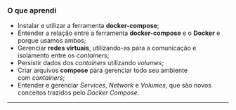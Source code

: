 ### O que aprendi

- Instalar e utilizar a ferramenta **docker-compose**;
- Entender a relação entre a ferramenta **docker-compose** e o **Docker** e porque usamos ambos;
- Gerenciar **redes virtuais**, utilizando-as para a comunicação e isolamento entre os *containers*;
- Persistir dados dos *containers* utilizando *volumes*;
- Criar arquivos **compose** para gerenciar todo seu ambiente com *containers*;
- Entender e gerenciar *Services*, *Network* e *Volumes*, que são novos conceitos trazidos pelo *Docker Compose*.

---


